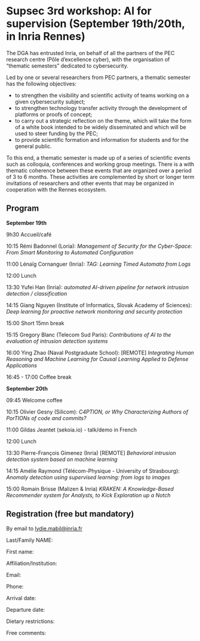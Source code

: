 # Supsec 3rd workshop: AI for supervision (September 19th/20th, in Inria Rennes)

The DGA has entrusted Inria, on behalf of all the partners of the PEC research centre (Pôle d’excellence cyber), with the organisation of “thematic semesters” dedicated to cybersecurity.

Led by one or several researchers from PEC partners, a thematic semester has the following objectives:

* to strengthen the visibility and scientific activity of teams working on a given cybersecurity subject;
* to strengthen technology transfer activity through the development of platforms or proofs of concept;
* to carry out a strategic reflection on the theme, which will take the form of a white book intended to be widely disseminated and which will be used to steer funding by the PEC;
* to provide scientific formation and information for students and for the general public.

To this end, a thematic semester is made up of a series of scientific events such as colloquia, conferences and working group meetings. There is a with thematic coherence between these events that are organized over a period of 3 to 6 months. These activities are complemented by short or longer term invitations of researchers and other events that may be organized in cooperation with the Rennes ecosystem.

## Program

**September 19th**

9h30 Accueil/café

10:15 Rémi Badonnel (Loria): *Management of Security for the Cyber-Space: From Smart Monitoring to Automated Configuration*

11:00 Lénaïg Cornanguer (Inria): *TAG: Learning Timed Automata from Logs*

12:00 Lunch

13:30 Yufei Han (Inria): *automated AI-driven pipeline for network intrusion detection / classification*

14:15 Giang Nguyen (Institute of Informatics, Slovak Academy of Sciences): *Deep learning for proactive network monitoring and security protection*

15:00 Short 15mn break

15:15 Gregory Blanc (Telecom Sud Paris): *Contributions of AI to the evaluation of intrusion detection systems*

16:00 Ying Zhao (Naval Postgraduate School): [REMOTE] *Integrating Human Reasoning and Machine Learning for Causal Learning Applied to Defense Applications*

16:45 - 17:00 Coffee break

**September 20th**

09:45 Welcome coffee

10:15 Olivier Gesny (Silicom): *C4PTION, or Why Characterizing Authors of PorTIONs of code and commits?*

11:00 Gildas Jeantet (sekoia.io) - talk/demo in French

12:00 Lunch

13:30 Pierre-François Gimenez (Inria) [REMOTE] *Behavioral intrusion detection system based on machine learning*

14:15 Amélie Raymond (Télécom-Physique - University of Strasbourg): *Anomaly detection using supervised learning: from logs to images*

15:00 Romain Brisse (Malizen & Inria) *KRAKEN: A Knowledge-Based Recommender system for Analysts, to Kick Exploration up a Notch*


## Registration (free but mandatory)

By email to lydie.mabil@inria.fr

Last/Family NAME:

First name:

Affiliation/Institution:

Email:

Phone:

Arrival date:

Departure date:

Dietary restrictions:

Free comments:
